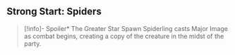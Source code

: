 **Strong Start:** Spiders
- 
> [!info]- Spoiler*
> The Greater Star Spawn Spiderling casts Major Image as combat begins, creating a copy of the creature in the midst of the party.

